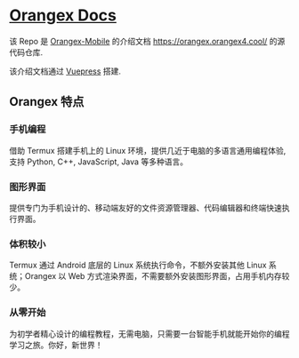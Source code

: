 # [Orangex Docs](https://orangex.orangex4.cool/)

该 Repo 是 [Orangex-Mobile](https://github.com/OrangeX4/Orangex-Mobile) 的介绍文档 https://orangex.orangex4.cool/ 的源代码仓库.

该介绍文档通过 [Vuepress](https://github.com/vuejs/vuepress) 搭建.

## Orangex 特点

### 手机编程

借助 Termux 搭建手机上的 Linux 环境，提供几近于电脑的多语言通用编程体验, 支持 Python, C++, JavaScript, Java 等多种语言。

### 图形界面

提供专门为手机设计的、移动端友好的文件资源管理器、代码编辑器和终端快速执行界面。

### 体积较小

Termux 通过 Android 底层的 Linux 系统执行命令，不额外安装其他 Linux 系统；Orangex 以 Web 方式渲染界面，不需要额外安装图形界面，占用手机内存较少。

### 从零开始

为初学者精心设计的编程教程，无需电脑，只需要一台智能手机就能开始你的编程学习之旅。你好，新世界！